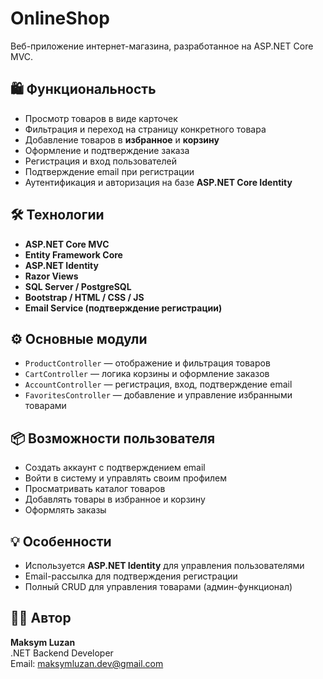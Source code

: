 # OnlineShop

Веб-приложение интернет-магазина, разработанное на ASP.NET Core MVC.

## 🛍️ Функциональность

- Просмотр товаров в виде карточек
- Фильтрация и переход на страницу конкретного товара
- Добавление товаров в **избранное** и **корзину**
- Оформление и подтверждение заказа
- Регистрация и вход пользователей
- Подтверждение email при регистрации
- Аутентификация и авторизация на базе **ASP.NET Core Identity**

## 🛠 Технологии

- **ASP.NET Core MVC**
- **Entity Framework Core**
- **ASP.NET Identity**
- **Razor Views**
- **SQL Server / PostgreSQL**
- **Bootstrap / HTML / CSS / JS**
- **Email Service (подтверждение регистрации)**

## ⚙️ Основные модули

- `ProductController` — отображение и фильтрация товаров
- `CartController` — логика корзины и оформление заказов
- `AccountController` — регистрация, вход, подтверждение email
- `FavoritesController` — добавление и управление избранными товарами

## 📦 Возможности пользователя

- Создать аккаунт с подтверждением email
- Войти в систему и управлять своим профилем
- Просматривать каталог товаров
- Добавлять товары в избранное и корзину
- Оформлять заказы

## 💡 Особенности

- Используется **ASP.NET Identity** для управления пользователями
- Email-рассылка для подтверждения регистрации
- Полный CRUD для управления товарами (админ-функционал)

## 🧑‍💻 Автор

**Maksym Luzan**  
.NET Backend Developer  
Email: maksymluzan.dev@gmail.com
